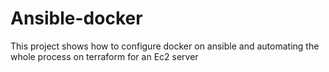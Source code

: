 # Ansible-docker
This project shows how to configure docker on ansible and automating the whole process on terraform for an Ec2 server
